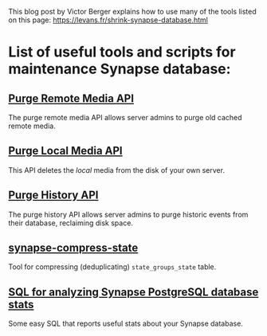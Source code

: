 This blog post by Victor Berger explains how to use many of the tools listed on this page: https://levans.fr/shrink-synapse-database.html

# List of useful tools and scripts for maintenance Synapse database:

## [Purge Remote Media API](../../admin_api/media_admin_api.md#purge-remote-media-api)
The purge remote media API allows server admins to purge old cached remote media.

## [Purge Local Media API](../../admin_api/media_admin_api.md#delete-local-media)
This API deletes the *local* media from the disk of your own server.

## [Purge History API](../../admin_api/purge_history_api.md)
The purge history API allows server admins to purge historic events from their database, reclaiming disk space.

## [synapse-compress-state](https://github.com/matrix-org/rust-synapse-compress-state)
Tool for compressing (deduplicating) `state_groups_state` table.

## [SQL for analyzing Synapse PostgreSQL database stats](useful_sql_for_admins.md)
Some easy SQL that reports useful stats about your Synapse database.